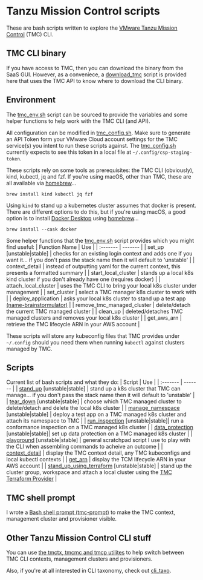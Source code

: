 # Tanzu Mission Control scripts
These are bash scripts written to explore the [VMware Tanzu Mission Control](https://tanzu.vmware.com/mission-control) (TMC) CLI.

## TMC CLI binary
If you have access to TMC, then you can download the binary from the SaaS GUI. However, as a conveniece, a [download_tmc](download_tmc) script is provided here that uses the TMC API to know where to download the CLI binary.

## Environment
The [tmc_env.sh](tmc_env.sh) script can be sourced to provide the variables and some helper functions to help work with the TMC CLI (and API). 

All configuration can be modified in [tmc_config.sh](tmc_config.sh). Make sure to generate an API Token form your VMware Cloud account settings for the TMC service(s) you intent to run these scripts against. The [tmc_config.sh](tmc_config.sh) currently expects to see this token in a local file at `~/.config/csp-staging-token`.

These scripts rely on some tools as prerequisites: the TMC CLI (obviously), kind, kubectl, jq and fzf.
If you're using macOS, other than TMC, these are all available via [homebrew](https://brew.sh)...
  
`brew install kind kubectl jq fzf`

Using `kind` to stand up a kubernetes cluster assumes that docker is present. There are different options to do this, but if you're using macOS, a good option is to install [Docker Desktop](https://www.docker.com/products/docker-desktop) using [homebrew](https://brew.sh)...

`brew install --cask docker`

Some helper functions that the [tmc_env.sh](tmc_env.sh) script provides which you might find useful:
| Function Name | Use |
| :------- | ------- |
| set_up \[unstable\|stable\] | checks for an existing login context and adds one if you want it... if you don't pass the stack name then it will default to 'unstable' |
| context_detail | instead of outputting yaml for the current context, this presents a formatted summary |
| start_local_cluster | stands up a local k8s kind cluster if you don't already have one (requires docker) |
| attach_local_cluster | uses the TMC CLI to bring your local k8s cluster under management |
| set_cluster | select a TMC manager k8s cluster to work with |
| deploy_application | asks your local k8s cluster to stand up a test app [(name-brainstormulator)](https://github.com/ali5ter/name-brainstormulator) |
| remove_tmc_managed_cluster | delete/detach the current TMC managed cluster |
| clean_up | deleted/detaches TMC managed clusters and removes your local k8s cluster |
| get_aws_arn | retrieve the TMC lifecycle ARN in your AWS account |

These scripts will store any kubeconfig files that TMC provides under `~/.config` should you need them when running `kubectl` against clusters managed by TMC.

## Scripts
Current list of bash scripts and what they do:
| Script | Use |
| :------- | ------- |
| [stand_up](stand_up) \[unstable\|stable\] | stand up a k8s cluster that TMC can manage... if you don't pass the stack name then it will default to 'unstable' |
| [tear_down](tear_down) \[unstable\|stable\] | choose which TMC managed cluster to delete/detach and delete the local k8s cluster |
| [manage_namespace](manage_namespace) \[unstable\|stable\] | deploy a test app on a TMC managed k8s cluster and attach its namespace to TMC |
| [run_inspection](run_inspection) \[unstable\|stable\]| run a conformance inspection on a TMC managed k8s cluster |
| [data_protection](data_protection) \[unstable\|stable\]| set up data protection on a TMC managed k8s cluster |
| [playground](playground) \[unstable\|stable\] | general scratchpad script I use to play with the CLI when assembling commands to acheive an outcome |
| [context_detail](context_detail) | display the TMC context detail, any TMC kubeconfigs and local kubectl contexts |
| [get_arn](get_arn) | display the TCM lifecycle ARN in your AWS account |
| [stand_up_using_terraform](stand_up_using_terraform) \[unstable\|stable\] | stand up the cluster group, workspace and attach a local cluster using the [TMC Terraform Provider](https://registry.terraform.io/providers/vmware/tanzu-mission-control/latest) |

## TMC shell prompt
I wrote a [Bash shell prompt (tmc-prompt)](https://github.com/ali5ter/tmc-prompt) to make the TMC context, management cluster and provisioner visible.

## Other Tanzu Mission Control CLI stuff
You can use [the tmctx, tmcmc and tmcp utilites](https://github.com/ali5ter/tmcctx) to help switch between TMC CLI contexts, management clusters and provisioners.

Also, if you're at all interested in CLI taxonomy, check out [cli_taxo](https://github.com/ali5ter/cli_taxo).
